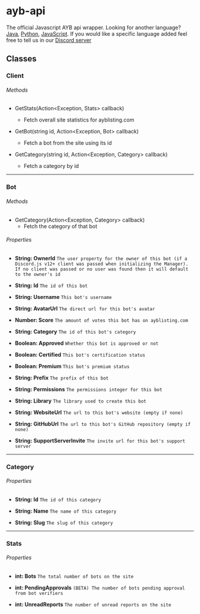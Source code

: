 # ayb-api

The official Javascript AYB api wrapper. Looking for another language? [Java](https://github.com/AdvertiseYourBot/ayb-api.java), [Python](https://github.com/AdvertiseYourBot/ayb-api.py), [JavaScript](https://github.com/AdvertiseYourBot/ayb-api). If you would like a specific language added feel free to tell us in our [Discord server](https://discord.gg/bDsTZ29)

## Classes

### Client

###### Methods

- GetStats(Action<Exception, Stats> callback)
  - Fetch overall site statistics for ayblisting.com

- GetBot(string id, Action<Exception, Bot> callback)
  - Fetch a bot from the site using its id

- GetCategory(string id, Action<Exception, Category> callback)
  - Fetch a category by id

---

### Bot

###### Methods

- GetCategory(Action<Exception, Category> callback)
  - Fetch the category of that bot

###### Properties

- **String: OwnerId** `The user property for the owner of this bot (if a Discord.js v12+ client was passed when initializing the Manager). If no client was passed or no user was found then it will default to the owner's id`

- **String: Id** `The id of this bot`

- **String: Username** `This bot's username`

- **String: AvatarUrl** `The direct url for this bot's avatar`

- **Number: Score** `The amount of votes this bot has on ayblisting.com`

- **String: Category** `The id of this bot's category`

- **Boolean: Approved** `Whether this bot is approved or not`

- **Boolean: Certified** `This bot's certification status`

- **Boolean: Premium** `This bot's premium status`

- **String: Prefix** `The prefix of this bot`

- **String: Permissions** `The permissions integer for this bot`

- **String: Library** `The library used to create this bot`

- **String: WebsiteUrl** `The url to this bot's website (empty if none)`

- **String: GitHubUrl** `The url to this bot's GitHub repository (empty if none)`

- **String: SupportServerInvite** `The invite url for this bot's support server`

---

### Category

###### Properties

- **String: Id** `The id of this category`

- **String: Name** `The name of this category`

- **String: Slug** `The slug of this category`

---

### Stats

###### Properties

- **int: Bots** `The total number of bots on the site`

- **int: PendingApprovals** `(BETA) The number of bots pending approval from bot verifiers`

- **int: UnreadReports** `The number of unread reports on the site`